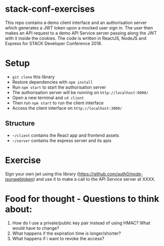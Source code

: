 # stack-conf-exercises
This repo contains a demo client interface and an authorisation server which generates a JWT token  upon a mocked user sign in. The user then makes an API request to a demo API Service server passing along the JWT with it inside the cookies. The code is written in ReactJS, NodeJS and Express for STACK Developer Conference 2018.

# Setup
- `git clone` this library
- Restore dependencies with `npm install`
- Run `npm start` to start the authorisation server
- The authorisation server will be running on `http://localhost:9000/`
- Open a new terminal and `cd client`
- Then run `npm start` to run the client interface
- Access the client interface on `http://localhost:3000/` 

## Structure
- `~/client` contains the React app and frontend assets
- `~/server` contains the express server and its apis

# Exercise
Sign your own jwt using this library (https://github.com/auth0/node-jsonwebtoken) and use it to make a call to the API Service server at XXXX. 

# Food for thought - Questions to think about:
1. How do I use a private/public key pair instead of using HMAC? What would have to change?
2. What happens if the expiration time is longer/shorter?
3. What happens if i want to revoke the access?
